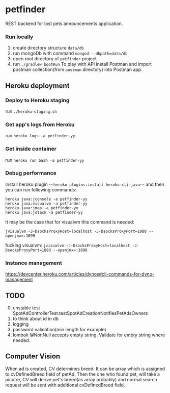 # petfinder

REST backend for lost pets announcements application.

### Run locally
1) create directory structure `data/db`
2) run mongoDb with command `mongod --dbpath=data/db`
3) open root directory of `petfinder` project
4) run `./gradlew bootRun`
To play with API install Postman and import postman collection(from `postman` directory) into Postman app.

## Heroku deployment

### Deploy to Heroku staging
run `./heroku-staging.sh`

### Get app's logs from Heroku
run `heroku logs -a petfinder-yy`

### Get inside container
run `heroku run bash -a petfinder-yy`

### Debug performance
Install heroku plugin `~~heroku plugins:install heroku-cli-java~~`
and then you can run following commands:
```$xslt
heroku java:jconsole -a petfinder-yy
heroku java:visualvm -a petfinder-yy
heroku java:jmap -a petfinder-yy
heroku java:jstack -a petfinder-yy
```
It may be the case that for visualvm this command is needed:
```
jvisualvm -J-DsocksProxyHost=localhost -J-DsocksProxyPort=1080 --openjmx=:1099
```
fucking visualvm: `jvisualvm -J-DsocksProxyHost=localhost -J-DsocksProxyPort=1080 --openjmx=:1098`

### Instance management
https://devcenter.heroku.com/articles/dynos#cli-commands-for-dyno-management

## TODO
0. unstable test SpotAdControllerTest.testSpotAdCreationNotifiesPetAdsOwners
1. to think about id in db
4. logging
5. password validation(min length for example)
6. lombok @NonNull accepts empty string. Validate for empty string where needed.

## Computer Vision
When ad is created, CV determines breed. It can be array which is assigned to
cvDefinedBreed field of petAd. Then the one who found pet, will take a picutre,
CV will derive pet's breed(as array probably) and normal search request will
be sent with additional cvDefinedBreed field.
